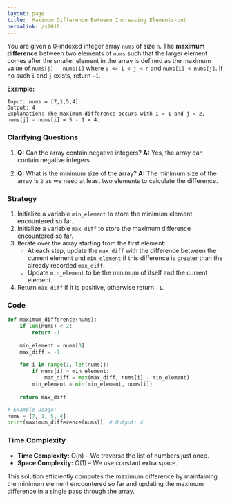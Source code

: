 ```yaml
---
layout: page
title:  Maximum Difference Between Increasing Elements-out
permalink: /s2016
---
```


You are given a 0-indexed integer array `nums` of size `n`. The **maximum difference** between two elements of `nums` such that the larger element comes after the smaller element in the array is defined as the maximum value of `nums[j] - nums[i]` where `0 <= i < j < n` and `nums[i] < nums[j]`. If no such `i` and `j` exists, return `-1`.

**Example:**
```
Input: nums = [7,1,5,4]
Output: 4
Explanation: The maximum difference occurs with i = 1 and j = 2, nums[j] - nums[i] = 5 - 1 = 4.
```

### Clarifying Questions

1. **Q:** Can the array contain negative integers?
   **A:** Yes, the array can contain negative integers.
   
2. **Q:** What is the minimum size of the array?
   **A:** The minimum size of the array is `2` as we need at least two elements to calculate the difference.

### Strategy

1. Initialize a variable `min_element` to store the minimum element encountered so far.
2. Initialize a variable `max_diff` to store the maximum difference encountered so far.
3. Iterate over the array starting from the first element:
   - At each step, update the `max_diff` with the difference between the current element and `min_element` if this difference is greater than the already recorded `max_diff`.
   - Update `min_element` to be the minimum of itself and the current element.
4. Return `max_diff` if it is positive, otherwise return `-1`.

### Code

```python
def maximum_difference(nums):
    if len(nums) < 2:
        return -1
    
    min_element = nums[0]
    max_diff = -1
    
    for i in range(1, len(nums)):
        if nums[i] > min_element:
            max_diff = max(max_diff, nums[i] - min_element)
        min_element = min(min_element, nums[i])
    
    return max_diff

# Example usage:
nums = [7, 1, 5, 4]
print(maximum_difference(nums))  # Output: 4
```

### Time Complexity

- **Time Complexity:** O(n) – We traverse the list of numbers just once.
- **Space Complexity:** O(1) – We use constant extra space.

This solution efficiently computes the maximum difference by maintaining the minimum element encountered so far and updating the maximum difference in a single pass through the array.